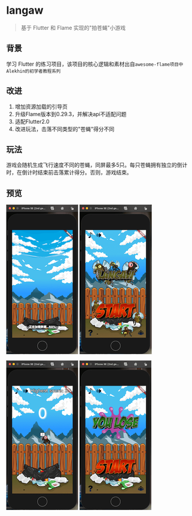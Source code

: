# langaw

> 基于 Flutter 和 Flame 实现的"拍苍蝇"小游戏

## 背景

学习 Flutter 的练习项目，该项目的核心逻辑和素材出自`awesome-flame项目中Alekhin的初学者教程系列`

## 改进

1. 增加资源加载的引导页
2. 升级Flame版本到0.29.3，并解决api不适配问题
3. 适配Flutter2.0
4. 改进玩法，击落不同类型的"苍蝇"得分不同

## 玩法

游戏会随机生成飞行速度不同的苍蝇，同屏最多5只。每只苍蝇拥有独立的倒计时，在倒计时结束前击落累计得分。否则，游戏结束。

## 预览

![加载中](./screenshot/screenshot-1.png)
![主界面](./screenshot/screenshot-2.png)

![游戏中](./screenshot/screenshot-3.png)
![游戏结束](./screenshot/screenshot-4.png)
